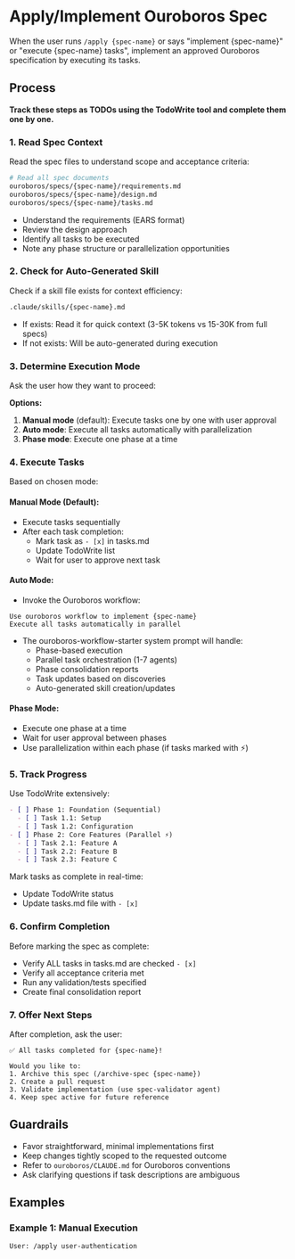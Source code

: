 # Apply/Implement Ouroboros Spec

When the user runs `/apply {spec-name}` or says "implement {spec-name}" or "execute {spec-name} tasks", implement an approved Ouroboros specification by executing its tasks.

## Process

**Track these steps as TODOs using the TodoWrite tool and complete them one by one.**

### 1. Read Spec Context

Read the spec files to understand scope and acceptance criteria:

```bash
# Read all spec documents
ouroboros/specs/{spec-name}/requirements.md
ouroboros/specs/{spec-name}/design.md
ouroboros/specs/{spec-name}/tasks.md
```

- Understand the requirements (EARS format)
- Review the design approach
- Identify all tasks to be executed
- Note any phase structure or parallelization opportunities

### 2. Check for Auto-Generated Skill

Check if a skill file exists for context efficiency:

```bash
.claude/skills/{spec-name}.md
```

- If exists: Read it for quick context (3-5K tokens vs 15-30K from full specs)
- If not exists: Will be auto-generated during execution

### 3. Determine Execution Mode

Ask the user how they want to proceed:

**Options:**
1. **Manual mode** (default): Execute tasks one by one with user approval
2. **Auto mode**: Execute all tasks automatically with parallelization
3. **Phase mode**: Execute one phase at a time

### 4. Execute Tasks

Based on chosen mode:

#### Manual Mode (Default):
- Execute tasks sequentially
- After each task completion:
  - Mark task as `- [x]` in tasks.md
  - Update TodoWrite list
  - Wait for user to approve next task

#### Auto Mode:
-  Invoke the Ouroboros workflow:
  ```
  Use ouroboros workflow to implement {spec-name}
  Execute all tasks automatically in parallel
  ```
- The ouroboros-workflow-starter system prompt will handle:
  - Phase-based execution
  - Parallel task orchestration (1-7 agents)
  - Phase consolidation reports
  - Task updates based on discoveries
  - Auto-generated skill creation/updates

#### Phase Mode:
- Execute one phase at a time
- Wait for user approval between phases
- Use parallelization within each phase (if tasks marked with ⚡)

### 5. Track Progress

Use TodoWrite extensively:

```markdown
- [ ] Phase 1: Foundation (Sequential)
  - [ ] Task 1.1: Setup
  - [ ] Task 1.2: Configuration
- [ ] Phase 2: Core Features (Parallel ⚡)
  - [ ] Task 2.1: Feature A
  - [ ] Task 2.2: Feature B
  - [ ] Task 2.3: Feature C
```

Mark tasks as complete in real-time:
- Update TodoWrite status
- Update tasks.md file with `- [x]`

### 6. Confirm Completion

Before marking the spec as complete:

- Verify ALL tasks in tasks.md are checked `- [x]`
- Verify all acceptance criteria met
- Run any validation/tests specified
- Create final consolidation report

### 7. Offer Next Steps

After completion, ask the user:

```
✅ All tasks completed for {spec-name}!

Would you like to:
1. Archive this spec (/archive-spec {spec-name})
2. Create a pull request
3. Validate implementation (use spec-validator agent)
4. Keep spec active for future reference
```

## Guardrails

- Favor straightforward, minimal implementations first
- Keep changes tightly scoped to the requested outcome
- Refer to `ouroboros/CLAUDE.md` for Ouroboros conventions
- Ask clarifying questions if task descriptions are ambiguous

## Examples

### Example 1: Manual Execution

```
User: /apply user-authentication